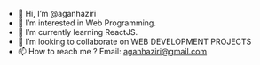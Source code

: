 - 👋 Hi, I’m @aganhaziri
- 👀 I’m interested in Web Programming.
- 🌱 I’m currently learning ReactJS.
- 💞️ I’m looking to collaborate on WEB DEVELOPMENT PROJECTS
- 📫 How to reach me ? Email: aganhaziri@gmail.com

<!---
aganhaziri/aganhaziri is a ✨ special ✨ repository because its `README.md` (this file) appears on your GitHub profile.
You can click the Preview link to take a look at your changes.
--->
